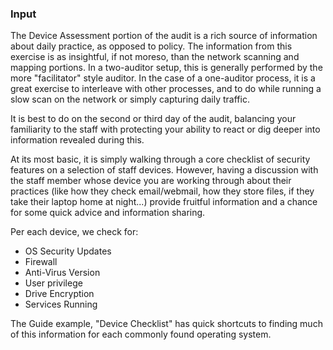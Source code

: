 ### Input

The Device Assessment portion of the audit is a rich source of information about daily practice, as opposed to policy.  The information from this exercise is as insightful, if not moreso, than the network scanning and mapping portions.  In a two-auditor setup, this is generally performed by the more "facilitator" style auditor.  In the case of a one-auditor process, it is a great exercise to interleave with other processes, and to do while running a slow scan on the network or simply capturing daily traffic.

It is best to do on the second or third day of the audit, balancing your familiarity to the staff with protecting your ability to react or dig deeper into information revealed during this.

At its most basic, it is simply walking through a core checklist of security features on a selection of staff devices.  However, having a discussion with the staff member whose device you are working through about their practices (like how they check email/webmail, how they store files, if they take their laptop home at night...) provide fruitful information and a chance for some quick advice and information sharing.

Per each device, we check for:

 * OS Security Updates
 * Firewall
 * Anti-Virus Version
 * User privilege
 * Drive Encryption
 * Services Running

 The Guide example, "Device Checklist" has quick shortcuts to finding much of this information for each commonly found operating system.